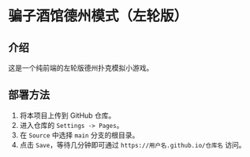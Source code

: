 
# 骗子酒馆德州模式（左轮版）

## 介绍
这是一个纯前端的左轮版德州扑克模拟小游戏。

## 部署方法
1. 将本项目上传到 GitHub 仓库。
2. 进入仓库的 `Settings -> Pages`。
3. 在 `Source` 中选择 `main` 分支的根目录。
4. 点击 `Save`，等待几分钟即可通过 `https://用户名.github.io/仓库名` 访问。
